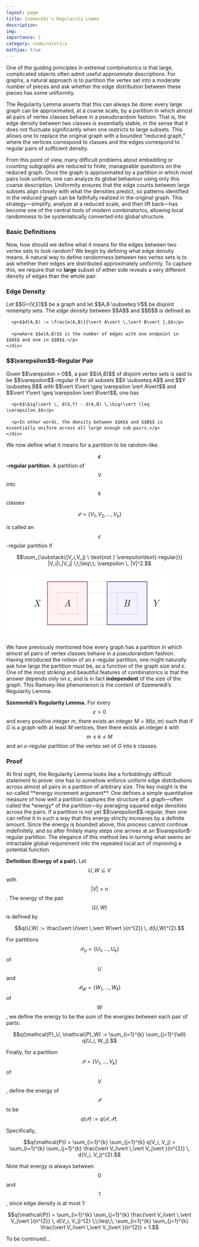```yaml
---
layout: page
title: Szemerédi's Regularity Lemma
description: 
img: 
importance: 1
category: combinatorics
mathjax: true
---
```

<script async src="https://www.googletagmanager.com/gtag/js?id=G-0823RLC0T3"></script>
<script>
  window.dataLayer = window.dataLayer ||  [];
  function gtag(){dataLayer.push(arguments);}
  gtag('js', new Date());

  gtag('config', 'G-0823RLC0T3');
</script>

One of the guiding principles in extremal combinatorics is that large, complicated objects often admit useful approximate descriptions. For graphs, a natural approach is to partition the vertex set into a moderate number of pieces and ask whether the edge distribution between these pieces has some uniformity. 

The Regularity Lemma asserts that this can always be done: every large graph can be approximated, at a coarse scale, by a partition in which almost all pairs of vertex classes behave in a pseudorandom fashion. That is, the edge density between two classes is essentially stable, in the sense that it does not fluctuate significantly when one restricts to large subsets. This allows one to replace the original graph with a bounded “reduced graph,” where the vertices correspond to classes and the edges correspond to regular pairs of sufficient density.

From this point of view, many difficult problems about embedding or counting subgraphs are reduced to finite, manageable questions on the reduced graph. Once the graph is approximated by a partition in which most pairs look uniform, one can analyze its global behaviour using only this coarse description. Uniformity ensures that the edge counts between large subsets align closely with what the densities predict, so patterns identified in the reduced graph can be faithfully realized in the original graph. This strategy—simplify, analyze at a reduced scale, and then lift back—has become one of the central tools of modern combinatorics, allowing local randomness to be systematically converted into global structure.

<h3>Basic Definitions</h3>

Now, how should we define what it means for the edges between two vertex sets to look random? We begin by defining what edge density means. A natural way to define randomness between two vertex sets is to ask whether their edges are distributed approximately uniformly. To capture this, we require that no **large** subset of either side reveals a very different density of edges than the whole pair.

<div class="cv">
  <div class="card mt-3 p-3">
    <h3 class="card-title font-weight-medium">Edge Density</h3>
    <div class="card-text">
      <p>Let $$G=(V,E)$$ be a graph and let $$A,B \subseteq V$$ be disjoint nonempty sets. The <em>edge density</em> between $$A$$ and $$B$$ is defined as</p>
      
      <p>$$d(A,B) := \frac{e(A,B)}{\vert A\vert \,\vert B\vert },$$</p>
      
      <p>where $$e(A,B)$$ is the number of edges with one endpoint in $$A$$ and one in $$B$$.</p>
    </div>
  </div>
  
  <div class="card mt-3 p-3">
    <h3 class="card-title font-weight-medium">$$\varepsilon$$-Regular Pair</h3>
    <div class="card-text">
      <p>Given $$\varepsilon > 0$$, a pair $$(A,B)$$ of disjoint vertex sets is said to be $$\varepsilon$$-regular if for all subsets $$X \subseteq A$$ and $$Y \subseteq B$$ with $$\vert X\vert \geq \varepsilon \vert A\vert$$ and $$\vert Y\vert \geq \varepsilon \vert B\vert$$, one has</p>
      
      <p>$$\bigl\vert \, d(X,Y) - d(A,B) \,\bigr\vert \leq \varepsilon.$$</p>
      
      <p>In other words, the density between $$A$$ and $$B$$ is essentially uniform across all large enough sub-pairs.</p>
    </div>
  </div>
</div>

We now define what it means for a partition to be random-like.

**$$\varepsilon$$-regular partition.** A partition of $$V$$ into $$k$$ classes  

$$\mathcal{P} = \{ V_1, V_2, \ldots, V_k \}$$  

is called an $$\varepsilon$$-regular partition if  

$$\sum_{\substack{(V_i,V_j) \ \text{not } \varepsilon\text{-regular}}} |V_i|\,|V_j| \;\;\leq\;\; \varepsilon \, |V|^2.$$

<figure style="max-width: 90%; margin: 0; text-align: center;">
  <img src="/assets/img/epsilon_regular_partition.png" 
       alt="Epsilon Regular Partition" 
       style="max-width: 100%; height: auto; display: block; margin: 0 auto;">
</figure>

We have previously mentioned how every graph has a partition in which almost all pairs of vertex classes behave in a pseudorandom fashion. Having introduced the notion of an $\varepsilon$-regular partition, one might naturally ask how large the partition must be, as a function of the graph size and $\varepsilon$. One of the most striking and beautiful features of combinatorics is that the answer depends only on $\varepsilon$, and is in fact **independent** of the size of the graph. This Ramsey-like phenomenon is the content of Szemerédi’s Regularity Lemma.

**Szemerédi’s Regularity Lemma.**  For every $$\varepsilon > 0$$ and every positive integer $m$, there exists an integer $M = M(\varepsilon, m)$ such that if $G$ is a graph with at least $M$ vertices, then there exists an integer $k$ with $$m \leq k \leq M$$ and an $\varepsilon$-regular partition of the vertex set of $G$ into $k$ classes.  

<h3>Proof</h3>
At first sight, the Regularity Lemma looks like a forbiddingly difficult statement to prove: one has to somehow enforce uniform edge distributions across almost all pairs in a partition of arbitrary size. The key insight is the so-called **energy increment argument**. One defines a simple quantitative measure of how well a partition captures the structure of a graph—often called the *energy* of the partition—by averaging squared edge densities across the pairs. If a partition is not yet $$\varepsilon$$-regular, then one can refine it in such a way that this energy strictly increases by a definite amount. Since the energy is bounded above, this process cannot continue indefinitely, and so after finitely many steps one arrives at an $\varepsilon$-regular partition. The elegance of this method lies in turning what seems an intractable global requirement into the repeated local act of improving a potential function.  

**Definition (Energy of a pair).**  Let $$U, W \subseteq V$$ with $$\vert V\vert  = n$$. The energy of the pair $$(U,W)$$ is defined by  

$$q(U,W) := \frac{\vert U\vert \,\vert W\vert }{n^{2}} \, d(U,W)^{2}.$$

For partitions  $$\mathcal{P}_U = \{ U_1, \ldots, U_k \}$$ of $$U$$ and $$\mathcal{P}_W = \{ W_1, \ldots, W_\ell \}$$ of $$W$$, we define the energy to be the sum of the energies between each pair of parts:  

$$q(\mathcal{P}_U, \mathcal{P}_W) := \sum_{i=1}^{k} \sum_{j=1}^{\ell} q(U_i, W_j).$$

Finally, for a partition  $$\mathcal{P} = \{ V_1, \ldots, V_k \}$$ of $$V$$, define the energy of $$\mathcal{P}$$ to be $$q(\mathcal{P}) := q(\mathcal{P}, \mathcal{P}).$$

Specifically,  

$$q(\mathcal{P}) = \sum_{i=1}^{k} \sum_{j=1}^{k} q(V_i, V_j) = \sum_{i=1}^{k} \sum_{j=1}^{k} \frac{\vert V_i\vert \,\vert V_j\vert }{n^{2}} \, d(V_i, V_j)^{2}.$$

Note that energy is always between $$0$$ and $$1$$, since edge density is at most $1$:  

$$q(\mathcal{P}) = \sum_{i=1}^{k} \sum_{j=1}^{k} \frac{\vert V_i\vert \,\vert V_j\vert }{n^{2}} \, d(V_i, V_j)^{2} \;\;\leq\;\; \sum_{i=1}^{k} \sum_{j=1}^{k} \frac{\vert V_i\vert \,\vert V_j\vert }{n^{2}} = 1.$$

To be continued...